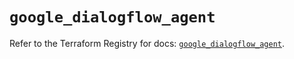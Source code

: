 # `google_dialogflow_agent`

Refer to the Terraform Registry for docs: [`google_dialogflow_agent`](https://registry.terraform.io/providers/hashicorp/google/6.11.2/docs/resources/dialogflow_agent).
